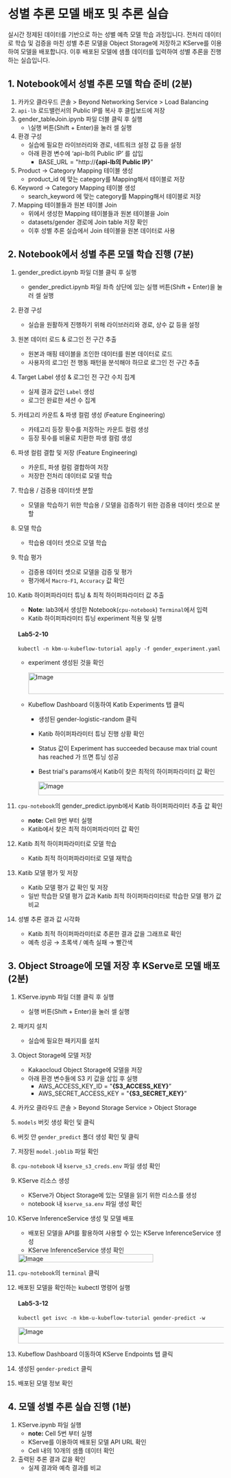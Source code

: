 # 성별 추론 모델 배포 및 추론 실습

실시간 정제된 데이터를 기반으로 하는 성별 예측 모델 학습 과정입니다. 전처리 데이터로 학습 및 검증을 마친 성별 추론 모델을  Object Storage에 저장하고 KServe를 이용하여 모델을 배포합니다. 이후 배포된 모델에 샘플 데이터를 입력하여 성별 추론을 진행하는 실습입니다.

## 1. Notebook에서 성별 추론 모델 학습 준비 (2분)
1.  카카오 클라우드 콘솔 > Beyond Networking Service > Load Balancing
2. `api-lb`  로드밸런서의 Public IP를 복사 후 클립보드에 저장
3.  gender_tableJoin.ipynb 파일 더블 클릭 후 실행
    -  \실행 버튼(Shift + Enter)을 눌러 셀 실행
4. 환경 구성
    - 실습에 필요한 라이브러리와 경로, 네트워크 설정 값 등을 설정
    - 아래 환경 변수에 ‘api-lb의 Public IP’ 를 삽입
        - BASE_URL = "http://**{api-lb의 Public IP}**”
5. Product -> Category Mapping 테이블 생성
    - product_id 에 맞는 category를 Mapping해서 테이블로 저장
6. Keyword -> Category Mapping 테이블 생성
    - search_keyword 에 맞는 category를 Mapping해서 테이블로 저장
7. Mapping 테이블들과 원본 테이블 Join
    - 위에서 생성한 Mapping 테이블들과 원본 테이블을 Join
    - datasets/gender 경로에 Join table 저장 확인
    - 이후 성별 추론 실습에서 Join 테이블을 원본 데이터로 사용

## 2. Notebook에서 성별 추론 모델 학습 진행 (7분)

1. gender_predict.ipynb 파일 더블 클릭 후 실행
    - gender_predict.ipynb 파일 좌측 상단에 있는 실행 버튼(Shift + Enter)을 눌러 셀 실행
2. 환경 구성
    - 실습을 원활하게 진행하기 위해 라이브러리와 경로, 상수 값 등을 설정
3. 원본 데이터 로드 & 로그인 전 구간 추출
    - 원본과 매핑 테이블을 조인한 데이터를 원본 데이터로 로드
    - 사용자의 로그인 전 행동 패턴을 분석해야 하므로 로그인 전 구간 추출
4. Target Label 생성 & 로그인 전 구간 수치 집계
    - 실제 결과 값인 `Label` 생성
    - 로그인 완료한 세션 수 집계 
5. 카테고리 카운트 & 파생 컬럼 생성 (Feature Engineering)
    - 카테고리 등장 횟수를 저장하는 카운트 컬럼 생성
    - 등장 횟수를 비율로 치환한 파생 컬럼 생성
6. 파생 컬럼 결합 및 저장 (Feature Engineering)
    - 카운트, 파생 컬럼 결합하여 저장
    - 저장한 전처리 데이터로 모델 학습
7. 학습용 / 검증용 데이터셋 분할
    - 모델을 학습하기 위한 학습용 / 모델을 검증하기 위한 검증용 데이터 셋으로 분할
8. 모델 학습
    - 학습용 데이터 셋으로 모델 학습
9. 학습 평가
    - 검증용 데이터 셋으로 모델을 검증 및 평가
    - 평가에서 `Macro-F1`, `Accuracy` 값 확인
10. Katib 하이퍼파라미터 튜닝 & 최적 하이퍼파라미터 값 추출

    - **Note**: lab3에서 생성한 Notebook(`cpu-notebook`) `Terminal`에서 입력
    - Katib 하이퍼파라미터 튜닝 experiment 적용 및 실행
    #### **Lab5-2-10**
    ```
    kubectl -n kbm-u-kubeflow-tutorial apply -f gender_experiment.yaml
    ```
    
    - experiment 생성된 것을 확인
        
        <img width="992" height="50" alt="Image" src="https://github.com/user-attachments/assets/343d72d0-4e5e-414c-97c0-a965cfec4a12" />
        
    - Kubeflow Dashboard 이동하여 Katib Experiments 탭 클릭
        - 생성된 gender-logistic-random 클릭
        - Katib 하이퍼파라미터 튜닝 진행 상황 확인
        - Status 값이 Experiment has succeeded because max trial count has reached 가 뜨면 튜닝 성공
        - Best trial's params에서 Katib이 찾은 최적의 하이퍼파라미터 값 확인
            
            <img width="1547" height="32" alt="Image" src="https://github.com/user-attachments/assets/ca332ced-2034-4644-a8be-a2ff1f5e1019" />
            
12.  `cpu-notebook`의 gender_predict.ipynb에서 Katib 하이퍼파라미터 추출 값 확인
        - **note:** Cell 9번 부터 실행
        - Katib에서 찾은 최적 하이퍼파라미터 값 확인
13. Katib 최적 하이퍼파라미터로 모델 학습
    - Katib 최적 하이퍼파라미터로 모델 재학습
14. Katib 모델 평가 밎 저장
    - Katib 모델 평가 값 확인 및 저장
    - 일반 학습한 모델 평가 값과 Katib 최적 하이퍼파라미터로 학습한 모델 평가 값 비교
15. 성별 추론 결과 값 시각화
    - Katib 최적 하이퍼파라미터로 추론한 결과 값을 그래프로 확인
    - 예측 성공 → 초록색 / 예측 실패 → 빨간색


## 3. Object Stroage에 모델 저장 후 KServe로 모델 배포 (2분)

1. KServe.ipynb 파일 더블 클릭 후 실행
    - 실행 버튼(Shift + Enter)을 눌러 셀 실행
2. 패키지 설치
    - 실습에 필요한 패키지를 설치
3.  Object Storage에 모델 저장
    - Kakaocloud Object Storage에 모델을 저장
    - 아래 환경 변수들에 S3 키 값을 삽입 후 실행
        - AWS_ACCESS_KEY_ID = "**{S3_ACCESS_KEY}**”
        - AWS_SECRET_ACCESS_KEY = "**{S3_SECRET_KEY}**”
4. 카카오 클라우드 콘솔 > Beyond Storage Service > Object Storage
5. `models`  버킷 생성 확인 및 클릭
6. 버킷 안 `gender_predict` 폴더 생성 확인 및 클릭
7. 저장된 `model.joblib` 파일 확인
8. `cpu-notebook` 내 `kserve_s3_creds.env` 파일 생성 확인
9. KServe 리소스 생성
    - KServe가 Object Storage에 있는 모델을 읽기 위한 리소스를 생성
    - notebook 내 `kserve_sa.env` 파일 생성 확인
10. KServe InferenceService 생성 및 모델 배포
    - 배포된 모델을 API를 활용하여 사용할 수 있는 KServe InferenceService 생성
    - KServe InferenceService 생성 확인
    
    <img width="315" height="19" alt="Image" src="https://github.com/user-attachments/assets/e1d214f8-e110-431f-ad6c-854827c745e8" />
    
11. `cpu-notebook`의 `terminal` 클릭
12. 배포된 모델을 확인하는 kubectl 명령어 실행 
    
    #### **Lab5-3-12**
    
    ```
    kubectl get isvc -n kbm-u-kubeflow-tutorial gender-predict -w
    ```
    
    <img width="858" height="38" alt="Image" src="https://github.com/user-attachments/assets/3a25c854-e913-40d7-a098-e9ce768733ff" />
    
 13. Kubeflow Dashboard 이동하여 KServe Endpoints 탭 클릭
 14. 생성된 `gender-predict` 클릭
 15. 배포된 모델 정보 확인

## 4. 모델 성별 추론 실습 진행 (1분)

1. KServe.ipynb 파일 실행
    - **note:** Cell 5번 부터 실행
    - KServe를 이용하여 배포된 모델 API URL 확인
    - Cell 내의 10개의 샘플 데이터 확인
2. 출력된 추론 결과 값을 확인
   - 실제 결과와 예측 결과를 비교
